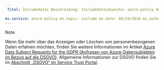 ```yaml
---
 Titel: Includedatei Beschreibung: Includedateidienste: azure-policy Autor: eross-msft
 
ms.service: azure-policy ms.topic: include ms.date: 04/24/2018 ms.author: lizross ms.custom: include file ms.collection: M365-identity-device-management
---
```


>[!Note] 
>Wenn Sie mehr über das Anzeigen oder Löschen von personenbezogenen Daten erfahren möchten, finden Sie weitere Informationen im Artikel [Azure Data Subject Requests for the GDPR (Anfragen von Azure-Datensubjekten im Bezug auf die DSGVO)](https://docs.microsoft.com/microsoft-365/compliance/gdpr-dsr-azure). Allgemeine Informationen zur DSGVO finden Sie im [Abschnitt „DSGVO“ im Service Trust Portal](https://servicetrust.microsoft.com/ViewPage/GDPRGetStarted).
